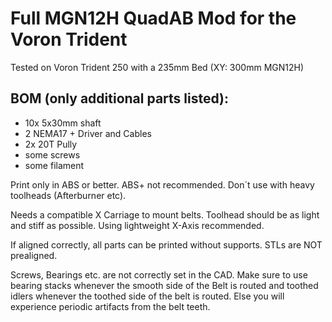 # Full MGN12H QuadAB Mod for the Voron Trident
Tested on Voron Trident 250 with a 235mm Bed (XY: 300mm MGN12H)


## BOM (only additional parts listed):
- 10x 5x30mm shaft
- 2 NEMA17 + Driver and Cables
- 2x 20T Pully
- some screws
- some filament

Print only in ABS or better.
ABS+ not recommended.
Don´t use with heavy toolheads (Afterburner etc).

Needs a compatible X Carriage to mount belts. Toolhead should be as light and stiff as possible.
Using lightweight X-Axis recommended. 

If aligned correctly, all parts can be printed without supports. STLs are NOT prealigned.

Screws, Bearings etc. are not correctly set in the CAD. Make sure to use bearing stacks whenever the smooth side of the Belt is routed and toothed idlers whenever the toothed side of the belt is routed. Else you will experience periodic artifacts from the belt teeth. 